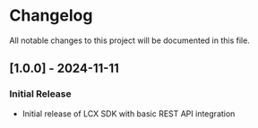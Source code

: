 # Changelog

All notable changes to this project will be documented in this file.

## [1.0.0] - 2024-11-11
### Initial Release
- Initial release of LCX SDK with basic REST API integration
